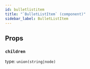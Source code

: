 ```yaml
---
id: bulletlistitem
title: "`BulletListItem` (component)"
sidebar_label: BulletListItem
---
```



Props
-----

### `children`

type: `union(string|node)`

